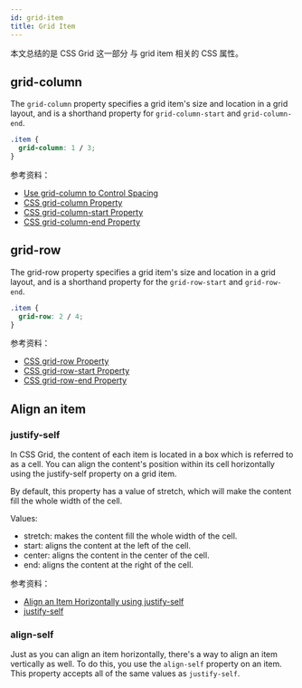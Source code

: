 ```yaml
---
id: grid-item
title: Grid Item
---
```


本文总结的是 CSS Grid 这一部分 与 grid item 相关的 CSS 属性。

## grid-column

The `grid-column` property specifies a grid item's size and location in a grid layout, and is a shorthand property for `grid-column-start` and `grid-column-end`.

```css
.item {
  grid-column: 1 / 3;
}
```

参考资料：

- [Use grid-column to Control Spacing](https://learn.freecodecamp.org/responsive-web-design/css-grid/use-grid-column-to-control-spacing/)
- [CSS grid-column Property](https://www.w3schools.com/cssref/pr_grid-column.asp)
- [CSS grid-column-start Property](https://www.w3schools.com/cssref/pr_grid-column-start.asp)
- [CSS grid-column-end Property](https://www.w3schools.com/cssref/pr_grid-column-end.asp)

## grid-row

The grid-row property specifies a grid item's size and location in a grid layout, and is a shorthand property for the `grid-row-start` and `grid-row-end`.

```css
.item {
  grid-row: 2 / 4;
}
```

参考资料：

- [CSS grid-row Property](https://www.w3schools.com/cssref/pr_grid-row.asp)
- [CSS grid-row-start Property](https://www.w3schools.com/cssref/pr_grid-row-start.asp)
- [CSS grid-row-end Property](https://www.w3schools.com/cssref/pr_grid-row-end.asp)

## Align an item

### justify-self

In CSS Grid, the content of each item is located in a box which is referred to as a cell. You can align the content's position within its cell horizontally using the justify-self property on a grid item.

By default, this property has a value of stretch, which will make the content fill the whole width of the cell.

Values:

- stretch: makes the content fill the whole width of the cell.
- start: aligns the content at the left of the cell.
- center: aligns the content in the center of the cell.
- end: aligns the content at the right of the cell.

参考资料：

- [Align an Item Horizontally using justify-self](https://learn.freecodecamp.org/responsive-web-design/css-grid/align-an-item-horizontally-using-justify-self/)
- [justify-self](https://developer.mozilla.org/en-US/docs/Web/CSS/justify-self)

### align-self

Just as you can align an item horizontally, there's a way to align an item vertically as well. To do this, you use the `align-self` property on an item. This property accepts all of the same values as `justify-self`.
